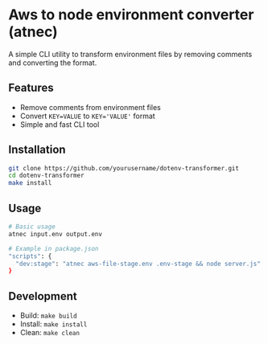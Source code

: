 # Aws to node environment converter (atnec)

A simple CLI utility to transform environment files by removing comments and converting the format.

## Features

- Remove comments from environment files
- Convert `KEY=VALUE` to `KEY='VALUE'` format
- Simple and fast CLI tool

## Installation

```bash
git clone https://github.com/yourusername/dotenv-transformer.git
cd dotenv-transformer
make install
```

## Usage

```bash
# Basic usage
atnec input.env output.env

# Example in package.json
"scripts": {
  "dev:stage": "atnec aws-file-stage.env .env-stage && node server.js"
}
```

## Development

- Build: `make build`
- Install: `make install`
- Clean: `make clean`